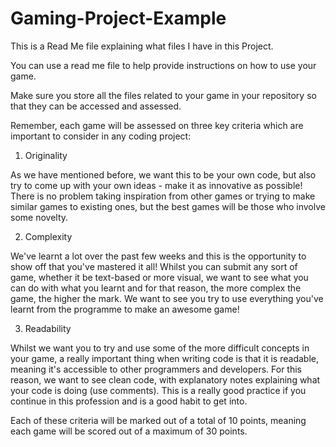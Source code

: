 # Gaming-Project-Example

This is a Read Me file explaining what files I have in this Project. 

You can use a read me file to help provide instructions on how to use your game.

Make sure you store all the files related to your game in your repository so that they can be accessed and assessed. 

Remember, each game will be assessed on three key criteria which are important to consider in any coding project:

1) Originality 

As we have mentioned before, we want this to be your own code, but also try to come up with your own ideas - make it as innovative as possible! There is no problem taking inspiration from other games or trying to make similar games to existing ones, but the best games will be those who involve some novelty. 

2) Complexity 

We've learnt a lot over the past few weeks and this is the opportunity to show off that you've mastered it all! Whilst you can submit any sort of game, whether it be text-based or more visual, we want to see what you can do with what you learnt and for that reason, the more complex the game, the higher the mark. We want to see you try to use everything you've learnt from the programme to make an awesome game! 

3) Readability 

Whilst we want you to try and use some of the more difficult concepts in your game, a really important thing when writing code is that it is readable, meaning it's accessible to other programmers and developers. For this reason, we want to see clean code, with explanatory notes explaining what your code is doing (use comments). This is a really good practice if you continue in this profession and is a good habit to get into.


Each of these criteria will be marked out of a total of 10 points, meaning each game will be scored out of a maximum of 30 points. 


